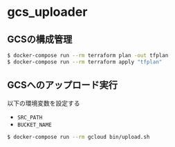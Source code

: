 # gcs_uploader

## GCSの構成管理

```sh
$ docker-compose run --rm terraform plan -out tfplan
$ docker-compose run --rm terraform apply "tfplan"
```

## GCSへのアップロード実行

以下の環境変数を設定する

* `SRC_PATH`
* `BUCKET_NAME`

```sh
$ docker-compose run --rm gcloud bin/upload.sh
```

